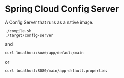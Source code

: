 # Spring Cloud Config Server

A Config Server that runs as a native image.

```
./compile.sh
./target/config-server
```

and

```
curl localhost:8080/app/default/main
```

or

```
curl localhost:8080/main/app-default.properties
```

